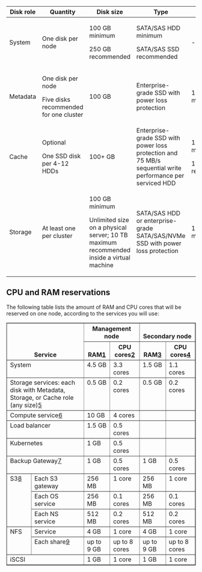 <table>
<thead>
<tr>
<th>Disk role</th>
<th>Quantity</th>
<th>Disk size</th>
<th>Type</th>
<th>Endurance</th>
</tr>
</thead>
<tbody>
<tr>
<td>System</td>
<td>One disk per node</td>
<td>
<p>100 GB minimum</p>
<p>250 GB recommended</p>
</td>
<td>
<p>SATA/SAS HDD minimum</p>
<p>SATA/SAS SSD recommended</p>
</td>
<td>-</td>
</tr>
<tr>
<td>Metadata</td>
<td>
<p>One disk per node</p>
<p>Five disks recommended for one cluster</p>
</td>
<td>100 GB</td>
<td>Enterprise-grade SSD with power loss protection</td>
<td>1 DWPD minimum</td>
</tr>
<tr>
<td>Cache</td>
<td>
<p>Optional</p>
<p>One SSD disk per 4-12 HDDs</p>
</td>
<td>100+ GB</td>
<td>Enterprise-grade SSD with power loss
protection and 75 MB/s sequential write performance per serviced HDD</td>
<td>
<p>1 DWPD minimum</p>
<p>10 DWPD recommended</p>
</td>
</tr>
<tr>
<td>Storage</td>
<td>At least one per cluster</td>
<td>
<p>100 GB minimum</p>
<p>Unlimited size on a physical server; 10 TB maximum recommended inside a virtual machine</p>
</td>
<td> SATA/SAS HDD or enterprise-grade SATA/SAS/NVMe SSD with power loss protection</td>
<td>1 DWPD minimum</td>
</tr>
</tbody>
</table>
<h2>CPU and RAM reservations</h2>
<p>The following table lists the amount of RAM and CPU cores that will be reserved on one node, according to the services you will use:</p>
<table border="1" cellspacing="0" id="id16">
<col/>
<col/>
<col/>
<col/>
<col/>
<col/>
<thead valign="bottom">
<tr data-mc-pattern="2">
<th colspan="2" rowspan="2">Service</th>
<th colspan="2">Management node </th>
<th colspan="2">Secondary node</th>
</tr>
<tr data-mc-pattern="2">
<th>RAM<a href="#" title="Use only Error correction code (ECC) memory, to avoid data corruption.">1</a></th>
<th>CPU cores<a href="#" title="A CPU core here is a physical core in a multicore processor (hyperthreading is not taken into account).">2</a></th>
<th>RAM<a href="#" title="Use only Error correction code (ECC) memory, to avoid data corruption.">3</a></th>
<th>CPU cores<a href="#" title="A CPU core here is a physical core in a multicore processor (hyperthreading is not taken into account).">4</a></th>
</tr>
</thead>
<tbody valign="top">
<tr>
<td colspan="2">System</td>
<td>4.5 GB</td>
<td>3.3 cores</td>
<td>1.5 GB</td>
<td>1.1 cores</td>
</tr>
<tr>
<td colspan="2">Storage services: each disk with Metadata, Storage, or Cache role (any size)<a href="#" title="For clusters larger than 1 PB of physical space, add 0.5 GB of RAM per Metadata service.">5</a></td>
<td>0.5 GB</td>
<td>0.2 cores</td>
<td>0.5 GB</td>
<td>0.2 cores</td>
</tr>
<tr>
<td colspan="2">Compute service<a href="#" title="The recommended configuration for a compute cluster node starts with 64+ GB and 16+ cores.">6</a></td>
<td>10 GB</td>
<td>4 cores</td>
<td> </td>
<td> </td>
</tr>
<tr>
<td colspan="2">Load balancer</td>
<td>1.5 GB</td>
<td>0.5 cores</td>
<td> </td>
<td> </td>
</tr>
<tr>
<td colspan="2">Kubernetes</td>
<td>1 GB</td>
<td>0.5 cores</td>
<td> </td>
<td> </td>
</tr>
<tr>
<td colspan="2">Backup Gateway<a href="#" title="When working with public clouds and NFS, Backup Gateway consumes as much RAM and CPU as with a local storage.">7</a></td>
<td>1 GB</td>
<td>0.5 cores</td>
<td>1 GB</td>
<td>0.5 cores</td>
</tr>
<tr>
<td rowspan="3">S3<a href="#" title="By default, each S3 node runs 4 S3 gateways and can run up to 10 NS and 10 OS instances, but the entire S3 cluster cannot host more than 24 OS and 16 NS instances. The number of OS and NS services is defined during the initial S3 cluster setup. Adding more nodes to the S3 cluster does not affect it. The CPU and RAM reservations depend on the number of S3 nodes. Generally, the larger the S3 cluster, the less resources are reserved on each node.">8</a></td>
<td>Each S3 gateway</td>
<td>256 MB</td>
<td>1 core</td>
<td>256 MB</td>
<td>1 core</td>
</tr>
<tr>
<td>Each OS service</td>
<td>256 MB</td>
<td>0.1 cores</td>
<td>256 MB</td>
<td>0.1 cores</td>
</tr>
<tr>
<td>Each NS service</td>
<td>512 MB</td>
<td>0.2 cores</td>
<td>512 MB</td>
<td>0.2 cores</td>
</tr>
<tr>
<td rowspan="2">NFS</td>
<td>Service</td>
<td>4 GB</td>
<td>1 core</td>
<td>4 GB</td>
<td>1 core</td>
</tr>
<tr>
<td>Each share<a href="#" title="The RAM reservation for an NFS share depends on the number of cluster nodes. The larger the NFS cluster, the less RAM is reserved on each node.">9</a></td>
<td>up to 9 GB</td>
<td>up to 8 cores</td>
<td>up to 9 GB</td>
<td>up to 8 cores</td>
</tr>
<tr>
<td colspan="2">iSCSI</td>
<td>1 GB</td>
<td>1 core</td>
<td>1 GB</td>
<td>1 core</td>
</tr>
</tbody>
</table>
